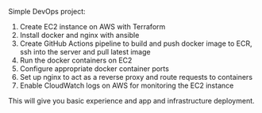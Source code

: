Simple DevOps project:

1) Create EC2 instance on AWS with Terraform
2) Install docker and nginx with ansible
3) Create GitHub Actions pipeline to build and push docker image to ECR, ssh into the server and pull latest image
4) Run the docker containers on EC2
5) Configure appropriate docker container ports
6) Set up nginx to act as a reverse proxy and route requests to containers
7) Enable CloudWatch logs on AWS for monitoring the EC2 instance

This will give you basic experience and app and infrastructure deployment.
